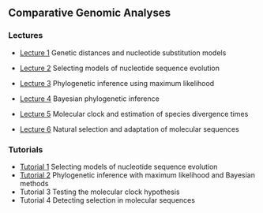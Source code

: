 ## Comparative Genomic Analyses

### Lectures
* [Lecture 1](/assets/lectures/Lecture_1.pdf) Genetic distances and nucleotide substitution models
* [Lecture 2](/assets/lectures/Lecture_2.pdf) Selecting models of nucleotide sequence evolution

* [Lecture 3](/assets/lectures/Lecture_2.pdf) Phylogenetic inference using maximum likelihood
* [Lecture 4](/assets/lectures/Lecture_2.pdf) Bayesian phylogenetic inference
* [Lecture 5](/assets/lectures/Lecture_2.pdf) Molecular clock and estimation of species divergence times
* [Lecture 6](/assets/lectures/Lecture_2.pdf) Natural selection and adaptation of molecular sequences


### Tutorials
* [Tutorial 1](tutorial_1.md) Selecting models of nucleotide sequence evolution <br/>
* [Tutorial 2](tutorial_2.md) Phylogenetic inference with maximum likelihood and Bayesian methods <br/>
* Tutorial 3 Testing the molecular clock hypothesis <br/>
* Tutorial 4 Detecting selection in molecular sequences <br/>

